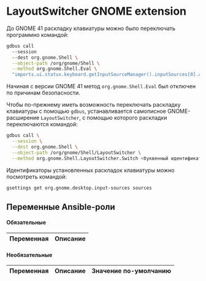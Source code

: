 # LayoutSwitcher GNOME extension 

До GNOME 41 раскладку клавиатуры можно было переключать программно командой:

```bash
gdbus call 
  --session 
  --dest org.gnome.Shell \
  --object-path /org/gnome/Shell \
  --method org.gnome.Shell.Eval \
  "imports.ui.status.keyboard.getInputSourceManager().inputSources[0].activate()"
```

Начиная с версии GNOME 41 метод `org.gnome.Shell.Eval` был отключен по причинам безопасности.

Чтобы по-прежнему иметь возможность переключать раскладку клавиатуры с помощью `gdbus`,
устанавливается самописное GNOME-расширение `LayoutSwitcher`, с помощью которого раскладки
переключаются командой:

```bash
gdbus call \
  --session \
  --dest org.gnome.Shell \
  --object-path /org/gnome/Shell/LayoutSwitcher \
  --method org.gnome.Shell.LayoutSwitcher.Switch <буквенный идентификатор раскладки>
```

Идентификаторы установленных раскладок клавиатуры можно посмотреть командой:

```bash
gsettings get org.gnome.desktop.input-sources sources
```

## Переменные Ansible-роли

#### Обязательные

| Переменная | Описание |
| --- | --- |  

#### Необязательные

| Переменная | Описание | Значение по-умолчанию |
| --- | --- | --- |
